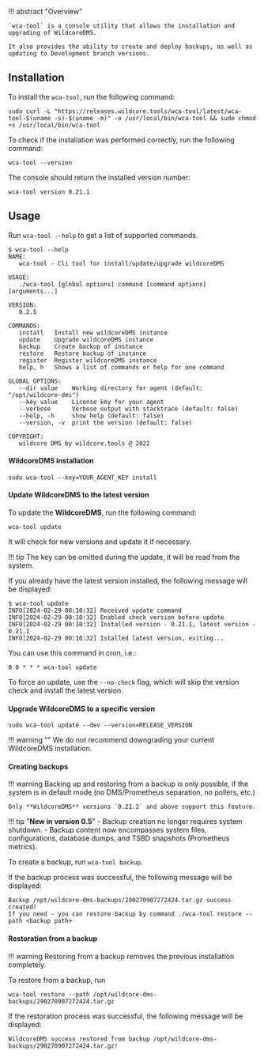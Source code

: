 !!! abstract "Overview"

    `wca-tool` is a console utility that allows the installation and upgrading of WildcoreDMS.

    It also provides the ability to create and deploy backups, as well as updating to Development branch versions.

## Installation

To install the `wca-tool`, run the following command:

``` shell
sudo curl -L "https://releases.wildcore.tools/wca-tool/latest/wca-tool-$(uname -s)-$(uname -m)" -o /usr/local/bin/wca-tool && sudo chmod +x /usr/local/bin/wca-tool
```  

To check if the installation was performed correctly, run the following command:

``` 
wca-tool --version
``` 

The console should return the installed version number:

```
wca-tool version 0.21.1
```

## Usage
Run `wca-tool --help` to get a list of supported commands.

```
$ wca-tool --help
NAME:
   wca-tool - Cli tool for install/update/upgrade wildcoreDMS

USAGE:
   ./wca-tool [global options] command [command options] [arguments...]

VERSION:
   0.2.5

COMMANDS:
   install   Install new wildcoreDMS instance
   update    Upgrade wildcoreDMS instance
   backup    Create backup of instance
   restore   Restore backup of instance
   register  Register wildcoreDMS instance
   help, h   Shows a list of commands or help for one command

GLOBAL OPTIONS:
   --dir value    Working directory for agent (default: "/opt/wildcore-dms")
   --key value    License key for your agent
   --verbose      Verbose output with stacktrace (default: false)
   --help, -h     show help (default: false)
   --version, -v  print the version (default: false)

COPYRIGHT:
   wildcore DMS by wildcore.tools @ 2022
```

#### WildcoreDMS installation
```
sudo wca-tool --key=YOUR_AGENT_KEY install 
```

#### Update WildcoreDMS to the latest version

To update the **WildcoreDMS**, run the following command:

```
wca-tool update
```

It will check for new versions and update it if necessary.

!!! tip
    The key can be omitted during the update, it will be read from the system.



If you already have the latest version installed, the following message will be displayed:

```
$ wca-tool update
INFO[2024-02-29 00:10:32] Received update command                      
INFO[2024-02-29 00:10:32] Enabled check version before update          
INFO[2024-02-29 00:10:32] Installed version - 0.21.1, latest version - 0.21.1 
INFO[2024-02-29 00:10:32] Istalled latest version, exiting...  
```

You can use this command in cron, i.e.:

```
0 0 * * * wca-tool update
```

To force an update, use the `--no-check` flag, which will skip the version check and install the latest version.



#### Upgrade WildcoreDMS to a specific version

```
sudo wca-tool update --dev --version=RELEASE_VERSION
```

!!! warning ""
    We do not recommend downgrading your current WildcoreDMS installation.

#### Creating backups

!!! warning
    Backing up and restoring from a backup is only possible, if the system is in default mode (no DMS/Prometheus separation, no pollers, etc.)

    Only **WildcoreDMS** versions `0.21.2` and above support this feature.

!!! tip "**New in version 0.5**"
    - Backup creation no longer requires system shutdown.
    - Backup content now encompasses system files, configurations, database dumps, and TSBD snapshots (Prometheus metrics).

To create a backup, run `wca-tool backup`.

If the backup process was successful, the following message will be displayed:

```
Backup /opt/wildcore-dms-backups/290270907272424.tar.gz success created! 
If you need - you can restore backup by command ./wca-tool restore --path <backup path>
```

#### Restoration from a backup
!!! warning
    Restoring from a backup removes the previous installation completely.

To restore from a backup, run

```
wca-tool restore --path /opt/wildcore-dms-backups/290270907272424.tar.gz
```

If the restoration process was successful, the following message will be displayed:

```
WildcoreDMS success restored from backup /opt/wildcore-dms-backups/290270907272424.tar.gz!
```